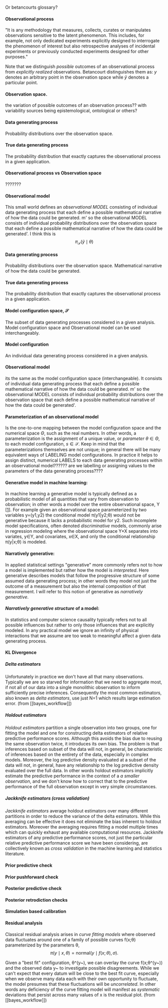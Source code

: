 Or betancourts glossary?


#### Observational process

 "It is any methodology that measures, collects, curates or manipulates observations sensitive to the latent phenomenon. This includes, for example, not only dedicated experiments explicitly designed to interrogate the phenomenon of interest but also retrospective analyses of incidental experiments or previously conducted experiments designed for other purposes."


Note that we distinguish *possible* outcomes of an observational process from *explicitly realized* observations. Betancourt distinguishes them as: $y$ denotes an arbitrary point in the observation space while $\tilde{y}$ denotes a particular point. 

#### Observation space. 
the variation of possible outcomes of an observation process??
with variability sources being epistemological, ontological or others?

#### Data generating process
Probability distributions over the observation space. 

#### True data generating process
The probability distribution that exactly captures the observational process in a given application. 


#### Observational process vs Observation space
???????


#### Observational model 
This small world defines an *observational MODEL* consisting of individual data generating process that each define a possible mathematical narrative of how the data could be generated. m' so the observational MODEL consists of individual probability distributions over the observation space that each define a possible mathematical narrative of how the data could be generated'.  I think this is 
$$
\pi_{\mathcal{S}}(\tilde{y} \mid \theta)$$

#### Data generating process
Probability distributions over the observation space. 
Mathematical narrative of how the data could be generated. 


#### True data generating process
The probability distribution that exactly captures the observational process in a given application. 

#### Model configuration space, $\mathcal{S}$
The subset of data generating processes considered in a given analysis. 
Model configuration space and Observational model can be used interchangeably. 


#### Model configuration
An individual data generating process considered in a given analysis. 

#### Observational model
its the same as the model configuration space (interchangeable). 
It consists of individual data generating process that each define a possible mathematical narrative of how the data could be generated. m' so the observational MODEL consists of individual probability distributions over the observation space that each define a possible mathematical narrative of how the data could be generated'. 

#### Parameterization of an observational model
Is the one-to-one mapping between the model configuration space and the numerical space $\Theta$, such as the real numbers. In other words, a parameterization is the assignment of a unique value, or *parameter* $\theta \in \Theta$, to each model configuration, $s \in \mathcal{S}$. Keep in mind that the parameterizations themselves are not unique; in general there will be many equivalent ways of LABELING model configurations. 
In practice it helps to assign distinct, numerical LABELS to each data generating processes within an observational model?????? are we labelling or assigning values to the parameters of the data generating process????


#### Generative model in machine learning: 
 
In machine learning a generative model is typically defined as a probabilistic model of all quantities that vary from observation to observation; in other words a model over the entire observational space, Y [[1](https://betanalpha.github.io/assets/case_studies/generative_modeling.html#ref-Bishop:2006)]. For example given an observational space parameterized by two variables y=(y1,y2) the conditional model π(y1|y2;θ) would not be generative because it lacks a probabilistic model for y2. Such incomplete model specifications, often denoted _discriminative_ models, commonly arise in regression modeling where the observational space Y×X separates into variates, y∈Y, and covariates, x∈X, and only the conditional relationship π(y|x;θ) is modeled.


#### Narratively generative:
In applied statistical settings "generative" more commonly refers not to how a model is implemented but rather how the model is _interpreted_. Here generative describes models that follow the progressive structure of some assumed data generating process; in other words they model not just the outcome of a measurement but also the internal composition of that measurement. I will refer to this notion of generative as _narratively generative_.


#### _Narratively generative structure_ of a model:
In statistics and computer science causality typically refers not to all possible influences but rather to only those influences that are explicitly modeled. In any practical model we ignore an infinity of physical interactions that we assume are too weak to meaningful affect a given data generating process.


#### KL Divergence

##### Delta estimators
Unfortunately in practice we don't have all that many observations. Typically we are so starved for information that we need to aggregate most, if not all of our data into a single monolithic observation to inform sufficiently precise inferences. Consequently the most common estimators, also known as _delta estimators_, use just N=1 which results large estimation error. (from [[bayes_workflow]])

##### Holdout estimators
_Holdout estimators_ partition a single observation into two groups, one for fitting the model and one for constructing delta estimators of relative predictive performance scores. Although this avoids the bias due to reusing the same observation twice, it introduces its own bias. The problem is that inferences based on subset of the data will not, in general, be characteristic of inferences based on the entirety of the data, especially in complex models. Moreover, the log predictive density evaluated at a subset of the data will not, in general, have any relationship to the log predictive density evaluated over the full data. In other words holdout estimators implicitly estimate the predictive performance in the context of a _a smaller observation_, and we don't know how to correct that to the predictive performance of the full observation except in very simple circumstances.

##### Jackknife estimators (cross validation)
_Jackknife estimators_ average holdout estimators over many different partitions in order to reduce the variance of the delta estimators. While this averaging can be effective it does not eliminate the bias inherent to holdout estimators. Moreover the averaging requires fitting a model multiple times which can quickly exhaust any available computational resources. Jackknife estimators of any predictive performance scores, not just the particular relative predictive performance score we have been considering, are collectively known as _cross validation_ in the machine learning and statistics literature.



#### Prior predictive check

#### Prior pushforward check


#### Posterior predictive check

#### Posterior retrodiction checks


#### Simulation based calibration

#### Residual analysis
Classical residual analysis arises in _curve fitting models_ where observed data fluctuates around one of a family of possible curves f(x;θ) parameterized by the parameters θ,
$$
\pi(y \mid x, \theta) = \text{normal}(y \mid f(x; \theta), \sigma).
$$

Given a "best fit" configuration, θ^(y~), we can overlay the curve f(x;θ^(y~)) and the observed data y~ to investigate possible disagreements. While we can't expect that every datum will be close to the best fit curve, especially when we observe many data each with their own opportunity to fluctuate, the model presumes that these fluctuations will be _uncorrelated_. In other words any deficiency of the curve fitting model will manifest as _systematic_ deviations that persist across many values of x is the residual plot. (from [[bayes_workflow]])


